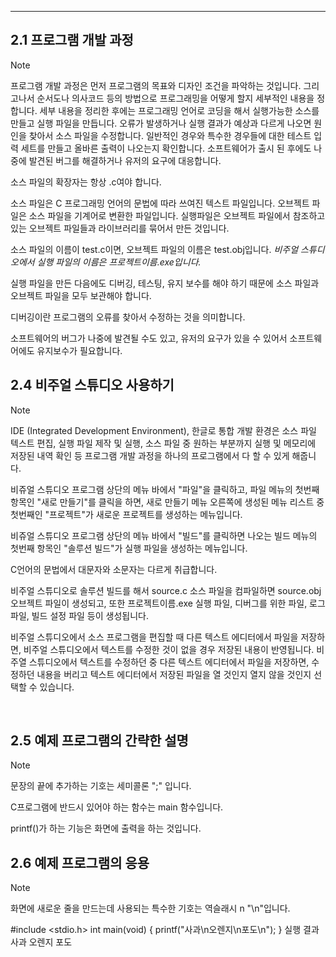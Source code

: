 --------

## 2.1 프로그램 개발 과정

> [!NOTE]
> 프로그램 개발 과정은 먼저 프로그램의 목표와 디자인 조건을 파악하는 것입니다.
> 그리고나서 순서도나 의사코드 등의 방법으로 프로그래밍을 어떻게 할지 세부적인 내용을 정합니다.
> 세부 내용을 정리한 후에는 프로그래밍 언어로 코딩을 해서 실행가능한 소스를 만들고 실행 파일을 만듭니다.
> 오류가 발생하거나 실행 결과가 예상과 다르게 나오면 원인을 찾아서 소스 파일을 수정합니다.
> 일반적인 경우와 특수한 경우들에 대한 테스트 입력 세트를 만들고 올바른 출력이 나오는지 확인합니다.
> 소프트웨어가 출시 된 후에도 나중에 발견된 버그를 해결하거나 유저의 요구에 대응합니다.
>
> 소스 파일의 확장자는 항상 .c여야 합니다.
>
> 소스 파일은 C 프로그래밍 언어의 문법에 따라 쓰여진 텍스트 파일입니다.
> 오브젝트 파일은 소스 파일을 기계어로 변환한 파일입니다.
> 실행파일은 오브젝트 파일에서 참조하고 있는 오브젝트 파일들과 라이브러리를 묶어서 만든 것입니다.
>
> 소스 파일의 이름이 test.c이면, 오브젝트 파일의 이름은 test.obj입니다. *비주얼 스튜디오에서 실행 파일의 이름은 프로젝트이름.exe입니다.*
>
> 실행 파일을 만든 다음에도 디버깅, 테스팅, 유지 보수를 해야 하기 때문에 소스 파일과 오브젝트 파일을 모두 보관해야 합니다.
>
> 디버깅이란 프로그램의 오류를 찾아서 수정하는 것을 의미합니다.
>
> 소프트웨어의 버그가 나중에 발견될 수도 있고, 유저의 요구가 있을 수 있어서 소프트웨어에도 유지보수가 필요합니다. 


## 2.4 비주얼 스튜디오 사용하기

> [!NOTE]
> IDE (Integrated Development Environment), 한글로 통합 개발 환경은 소스 파일 텍스트 편집,
> 실행 파일 제작 및 실행, 소스 파일 중 원하는 부분까지 실행 및 메모리에 저장된 내역 확인 등 프로그램 개발 과정을
> 하나의 프로그램에서 다 할 수 있게 해줍니다.
>
> 비쥬얼 스튜디오 프로그램 상단의 메뉴 바에서 "파일"을 클릭하고, 파일 메뉴의 첫번째 항목인 "새로 만들기"를 클릭을 하면,
> 새로 만들기 메뉴 오른쪽에 생성된 메뉴 리스트 중 첫번째인 "프로젝트"가 새로운 프로젝트를 생성하는 메뉴입니다.
>
> 비쥬얼 스튜디오 프로그램 상단의 메뉴 바에서 "빌드"를 클릭하면 나오는 빌드 메뉴의 첫번째 항목인 "솔루션 빌드"가
> 실행 파일을 생성하는 메뉴입니다.
>
> C언어의 문법에서 대문자와 소문자는 다르게 취급합니다.
>
> 비주얼 스튜디오로 솔루션 빌드를 해서 source.c 소스 파일을 컴파일하면 source.obj 오브젝트 파일이 생성되고,
> 또한 프로젝트이름.exe 실행 파일, 디버그를 위한 파일, 로그 파일, 빌드 설정 파일 등이 생성됩니다.
>
> 비주얼 스튜디오에서 소스 프로그램을 편집할 때 다른 텍스트 에디터에서 파일을 저장하면, 비주얼 스튜디오에서 텍스트를 수정한 것이 없을 경우 저장된 내용이 반영됩니다. 비주열 스튜디오에서 텍스트를 수정하던 중 다른 텍스트 에디터에서 파일을 저장하면, 수정하던 내용을 버리고 텍스트 에디터에서 저장된 파일을 열 것인지 열지 않을 것인지 선택할 수 있습니다.


<br>


## 2.5 예제 프로그램의 간략한 설명

> [!NOTE]
> 문장의 끝에 추가하는 기호는 세미콜론 ";" 입니다.
>
> C프로그램에 반드시 있어야 하는 함수는 main 함수입니다.
>
> printf()가 하는 기능은 화면에 출력을 하는 것입니다.


## 2.6 예제 프로그램의 응용

> [!NOTE]
> 화면에 새로운 줄을 만드는데 사용되는 특수한 기호는 역슬래시 n "\n"입니다.
>
> #include <stdio.h>
> int main(void) {
>     printf("사과\n오렌지\n포도\n");
> }
> 실행 결과
> 사과
> 오렌지
> 포도

